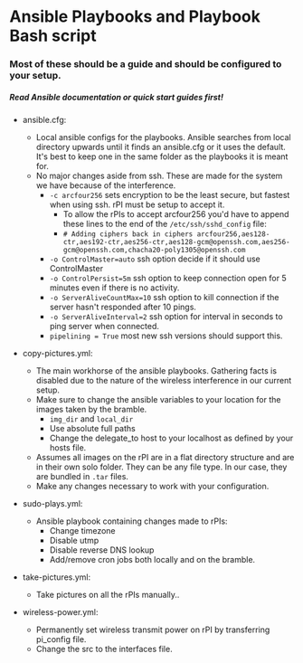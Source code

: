 Ansible Playbooks and Playbook Bash script
==========================================

### Most of these should be a guide and should be configured to your setup. ###

##### Read Ansible documentation or quick start guides first! #####

  * ansible.cfg:
      * Local ansible configs for the playbooks. Ansible searches from local directory upwards until it finds an ansible.cfg or it uses the default. It's best to keep one in the same folder as the playbooks it is meant for.
      * No major changes aside from ssh. These are made for the system we have because of the interference.
          * `-c arcfour256` sets encryption to be the least secure, but fastest when using ssh. rPI must be setup to accept it.
              * To allow the rPIs to accept arcfour256 you'd have to append these lines to the end of the `/etc/ssh/sshd_config` file:
              * ```# Adding ciphers back in ciphers arcfour256,aes128-ctr,aes192-ctr,aes256-ctr,aes128-gcm@openssh.com,aes256-gcm@openssh.com,chacha20-poly1305@openssh.com```
          * `-o ControlMaster=auto` ssh option decide if it should use ControlMaster
          * `-o ControlPersist=5m` ssh option to keep connection open for 5 minutes even if there is no activity.
          * `-o ServerAliveCountMax=10` ssh option to kill connection if the server hasn't responded after 10 pings.
          * `-o ServerAliveInterval=2` ssh option for interval in seconds to ping server when connected.
          * `pipelining = True` most new ssh versions should support this.

  * copy-pictures.yml:
      * The main workhorse of the ansible playbooks. Gathering facts is disabled due to the nature of the wireless interference in our current setup.
      * Make sure to change the ansible variables to your location for the images taken by the bramble.
          * `img_dir` and `local_dir`
          * Use absolute full paths
          * Change the delegate_to host to your localhost as defined by your hosts file.
      * Assumes all images on the rPI are in a flat directory structure and are in their own solo folder. They can be any file type. In our case, they are bundled in `.tar` files.
      * Make any changes necessary to work with your configuration.
      
  * sudo-plays.yml:
      * Ansible playbook containing changes made to rPIs:
          * Change timezone
          * Disable utmp
          * Disable reverse DNS lookup
          * Add/remove cron jobs both locally and on the bramble.
          
  * take-pictures.yml:
      * Take pictures on all the rPIs manually..
      
  * wireless-power.yml:
      * Permanently set wireless transmit power on rPI by transferring pi_config file.
      * Change the src to the interfaces file.
